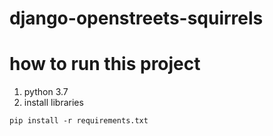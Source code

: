 # django-openstreets-squirrels

# how to run this project
1. python 3.7 
2. install libraries
```shell
pip install -r requirements.txt
```


